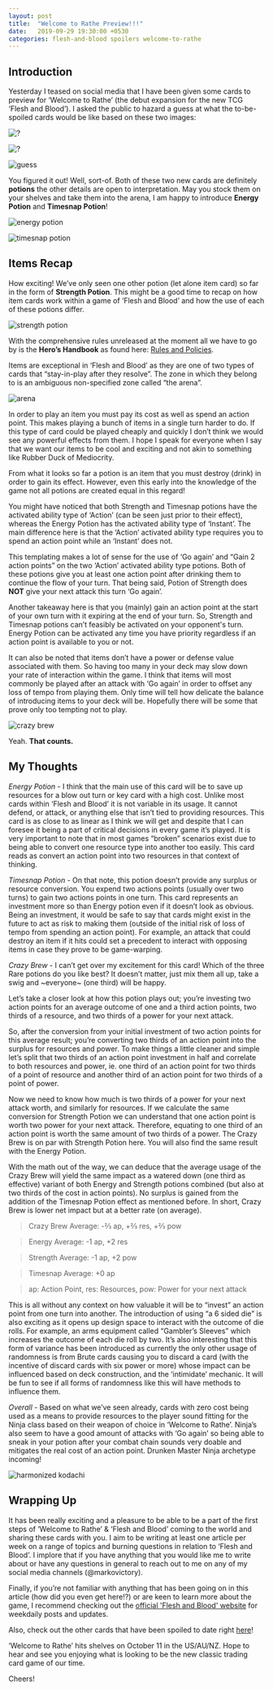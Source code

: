 ```yaml
---
layout: post
title:  "Welcome to Rathe Preview!!!"
date:   2019-09-29 19:30:00 +0530
categories: flesh-and-blood spoilers welcome-to-rathe
---
```


Introduction
---
Yesterday I teased on social media that I have been given some cards to preview for ‘Welcome to Rathe’ (the debut expansion for the new TCG ‘Flesh and Blood’). I asked the public to hazard a guess at what the to-be-spoiled cards would be like based on these two images:

![?](/assets/img/preview-0/red-potion.png)

![?](/assets/img/preview-0/blue-potion.png)

![guess](/assets/img/preview-0/guess.PNG)

You figured it out! Well, sort-of. Both of these two new cards are definitely **potions** the other details are open to interpretation. May you stock them on your shelves and take them into the arena, I am happy to introduce **Energy Potion** and **Timesnap Potion**!

![energy potion](/assets/img/preview-0/energy-potion.png)

![timesnap potion](/assets/img/preview-0/timesnap-potion.png)

Items Recap
---
How exciting! We’ve only seen one other potion (let alone item card) so far in the form of **Strength Potion**. This might be a good time to recap on how item cards work within a game of ‘Flesh and Blood’ and how the use of each of these potions differ.

![strength potion](/assets/img/preview-0/strength-potion.png)

With the comprehensive rules unreleased at the moment all we have to go by is the **Hero’s Handbook** as found here: [Rules and Policies][rules]. 

Items are exceptional in ‘Flesh and Blood’ as they are one of two types of cards that “stay-in-play after they resolve”. The zone in which they belong to is an ambiguous non-specified zone called “the arena”.

![arena](/assets/img/preview-0/gameboard.png)

In order to play an item you must pay its cost as well as spend an action point. This makes playing a bunch of items in a single turn harder to do. If this type of card could be played cheaply and quickly I don’t think we would see any powerful effects from them. I hope I speak for everyone when I say that we want our items to be cool and exciting and not akin to something like Rubber Duck of Mediocrity.

From what it looks so far a potion is an item that you must destroy (drink) in order to gain its effect. However, even this early into the knowledge of the game not all potions are created equal in this regard!

You might have noticed that both Strength and Timesnap potions have the activated ability type of ‘Action’ (can be seen just prior to their effect), whereas the Energy Potion has the activated ability type of ‘Instant’. The main difference here is that the ‘Action’ activated ability type requires you to spend an action point while an ‘Instant’ does not.

This templating makes a lot of sense for the use of ‘Go again’ and “Gain 2 action points” on the two ‘Action’ activated ability type potions. Both of these potions give you at least one action point after drinking them to continue the flow of your turn. That being said, Potion of Strength does **NOT** give your next attack this turn ‘Go again’. 

Another takeaway here is that you (mainly) gain an action point at the start of your own turn with it expiring at the end of your turn. So, Strength and Timesnap potions can’t feasibly be activated on your opponent's turn. Energy Potion can be activated any time you have priority regardless if an action point is available to you or not.

It can also be noted that items don’t have a power or defense value associated with them. So having too many in your deck may slow down your rate of interaction within the game. I think that items will most commonly be played after an attack with ‘Go again’ in order to offset any loss of tempo from playing them. Only time will tell how delicate the balance of introducing items to your deck will be. Hopefully there will be some that prove only too tempting not to play.

![crazy brew](/assets/img/preview-0/crazy-brew.png)

Yeah. **That counts.**

My Thoughts
---
*Energy Potion* - I think that the main use of this card will be to save up resources for a blow out turn or key card with a high cost. Unlike most cards within ‘Flesh and Blood’ it is not variable in its usage. It cannot defend, or attack, or anything else that isn’t tied to providing resources. This card is as close to as linear as I think we will get and despite that I can foresee it being a part of critical decisions in every game it’s played. It is very important to note that in most games “broken” scenarios exist due to being able to convert one resource type into another too easily. This card reads as convert an action point into two resources in that context of thinking.
  
*Timesnap Potion* - On that note, this potion doesn’t provide any surplus or resource conversion. You expend two actions points (usually over two turns) to gain two actions points in one turn. This card represents an investment more so than Energy potion even if it doesn’t look as obvious. Being an investment, it would be safe to say that cards might exist in the future to act as risk to making them (outside of the initial risk of loss of tempo from spending an action point). For example, an attack that could destroy an item if it hits could set a precedent to interact with opposing items in case they prove to be game-warping.
  
*Crazy Brew* - I can’t get over my excitement for this card! Which of the three Rare potions do you like best? It doesn’t matter, just mix them all up, take a swig and ~everyone~ (one third) will be happy. 

Let’s take a closer look at how this potion plays out; you’re investing two action points for an average outcome of one and a third action points, two thirds of a resource, and two thirds of a power for your next attack. 

So, after the conversion from your initial investment of two action points for this average result; you’re converting two thirds of an action point into the surplus for resources and power. To make things a little cleaner and simple let’s split that two thirds of an action point investment in half and correlate to both resources and power, ie. one third of an action point for two thirds of a point of resource and another third of an action point for two thirds of a point of power.

Now we need to know how much is two thirds of a power for your next attack worth, and similarly for resources. If we calculate the same conversion for Strength Potion we can understand that one action point is worth two power for your next attack. Therefore, equating to one third of an action point is worth the same amount of two thirds of a power. The Crazy Brew is on par with Strength Potion here. You will also find the same result with the Energy Potion.

With the math out of the way, we can deduce that the average usage of the Crazy Brew will yield the same impact as a watered down (one third as effective) variant of both Energy and Strength potions combined (but also at two thirds of the cost in action points). No surplus is gained from the addition of the Timesnap Potion effect as mentioned before. In short, Crazy Brew is lower net impact but at a better rate (on average).

> Crazy Brew Average: -⅔ ap, +⅔ res, +⅔ pow

> Energy Average: -1 ap, +2 res

> Strength Average: -1 ap, +2 pow

> Timesnap Average: +0 ap

> ap: Action Point, res: Resources, pow: Power for your next attack

This is all without any context on how valuable it will be to “invest” an action point from one turn into another. The introduction of using “a 6 sided die” is also exciting as it opens up design space to interact with the outcome of die rolls. For example, an arms equipment called “Gambler’s Sleeves” which increases the outcome of each die roll by two. It’s also interesting that this form of variance has been introduced as currently the only other usage of randomness is from Brute cards causing you to discard a card (with the incentive of discard cards with six power or more) whose impact can be influenced based on deck construction, and the ‘intimidate’ mechanic. It will be fun to see if all forms of randomness like this will have methods to influence them.

*Overall* -  Based on what we’ve seen already, cards with zero cost being used as a means to provide resources to the player sound fitting for the Ninja class based on their weapon of choice in ‘Welcome to Rathe’. Ninja’s also seem to have a good amount of attacks with ‘Go again’ so being able to sneak in your potion after your combat chain sounds very doable and mitigates the real cost of an action point. Drunken Master Ninja archetype incoming!

![harmonized kodachi](/assets/img/preview-0/harmonized-kodachi.png)

Wrapping Up
---
It has been really exciting and a pleasure to be able to be a part of the first steps of ‘Welcome to Rathe’ & ‘Flesh and Blood’ coming to the world and sharing these cards with you. I aim to be writing at least one article per week on a range of topics and burning questions in relation to ‘Flesh and Blood’. I implore that if you have anything that you would like me to write about or have any questions in general to reach out to me on any of my social media channels (@markovictory).

Finally, if you’re not familiar with anything that has been going on in this article (how did you even get here!?) or are keen to learn more about the game, I recommend checking out the [official 'Flesh and Blood' website][fabtcg] for weekdaily posts and updates.

Also, check out the other cards that have been spoiled to date right [here][spoilers]!

‘Welcome to Rathe’ hits shelves on October 11 in the US/AU/NZ. Hope to hear and see you enjoying what is looking to be the new classic trading card game of our time.

Cheers!

[rules]: https://fabtcg.com/rules-and-policies/
[fabtcg]: https://fabtcg.com/
[spoilers]: https://fabtcg.com/articles/wtr-card-previews/
